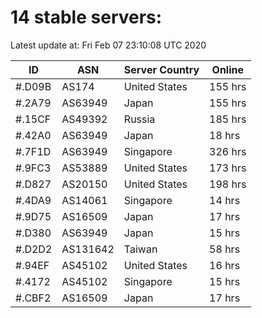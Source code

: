 # 14 stable servers:

Latest update at: Fri Feb 07 23:10:08 UTC 2020

| ID | ASN | Server Country | Online |
| -- | --- | -------------- | ------ |
| #.D09B | AS174 | United States | 155 hrs |
| #.2A79 | AS63949 | Japan | 155 hrs |
| #.15CF | AS49392 | Russia | 185 hrs |
| #.42A0 | AS63949 | Japan | 18 hrs |
| #.7F1D | AS63949 | Singapore | 326 hrs |
| #.9FC3 | AS53889 | United States | 173 hrs |
| #.D827 | AS20150 | United States | 198 hrs |
| #.4DA9 | AS14061 | Singapore | 14 hrs |
| #.9D75 | AS16509 | Japan | 17 hrs |
| #.D380 | AS63949 | Japan | 15 hrs |
| #.D2D2 | AS131642 | Taiwan | 58 hrs |
| #.94EF | AS45102 | United States | 16 hrs |
| #.4172 | AS45102 | Singapore | 15 hrs |
| #.CBF2 | AS16509 | Japan | 17 hrs |

